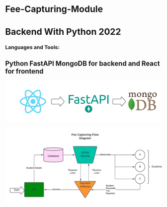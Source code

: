 ﻿# Fee-Capturing-Module

# Backend With Python 2022

### Languages and Tools:
## Python FastAPI MongoDB for backend and React for frontend
![alt text](https://github.com/danielfesalbon/farm-stack/blob/main/images/farm.png?raw=true)


![alt text](https://github.com/siddheshmore007/Fee-Capturing-Module/blob/master/images/Fee%20Capturing%20Module%20Flow%20Diagram.png)
